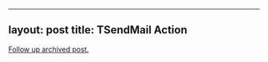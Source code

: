 
---
layout: post
title: TSendMail Action
---
[Follow up archived post.](/alex.ciobanu.org/index3965.html)